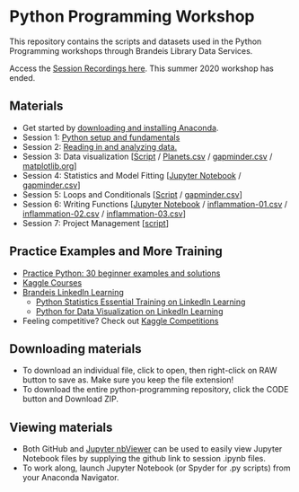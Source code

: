 # Python Programming Workshop
This repository contains the scripts and datasets used in the Python Programming workshops through Brandeis Library Data Services.

Access the [Session Recordings here](https://docs.google.com/document/d/18TwHdTBUU34PNF8Vz2YYWbmME4tS3NS7Ugu5NjaMmBo/edit?usp=sharing). 
This summer 2020 workshop has ended.  

## Materials
- Get started by [downloading and installing Anaconda](https://docs.google.com/document/d/1Vh0qmWvh2mXWukiQh9d5mNgfPNvkJDLb4dNwAsGGY2A/edit?usp=sharing).
- Session 1: [Python setup and fundamentals](https://github.com/DeisData/python/blob/master/python-session1.ipynb)
- Session 2: [Reading in and analyzing data.](https://github.com/DeisData/python/blob/master/python-session2.md) 
- Session 3: Data visualization [[Script](https://github.com/DeisData/python/blob/master/python_session3.ipynb) / [Planets.csv](https://github.com/DeisData/python/blob/master/Planets.csv) / [gapminder.csv](https://github.com/DeisData/python/blob/master/gapminder.csv) / [matplotlib.org](https://matplotlib.org/gallery.html)]
- Session 4: Statistics and Model Fitting [[Jupyter Notebook](https://github.com/DeisData/python/blob/master/python-session4.ipynb) / [gapminder.csv](https://github.com/DeisData/python/blob/master/gapminder.csv)]
- Session 5: Loops and Conditionals [[Script](https://github.com/DeisData/python/blob/master/python-session5.py) / [gapminder.csv](https://github.com/DeisData/python/blob/master/gapminder.csv)]
- Session 6: Writing Functions [[Jupyter Notebook](https://github.com/DeisData/python/blob/master/python-session6.ipynb) / [inflammation-01.csv](https://github.com/DeisData/python/blob/master/inflammation-01.csv) / [inflammation-02.csv](https://github.com/DeisData/python/blob/master/inflammation-02.csv) / [inflammation-03.csv](https://github.com/DeisData/python/blob/master/inflammation-03.csv)]
- Session 7: Project Management [[script](https://github.com/DeisData/python/blob/master/python-session7.py)] 

## Practice Examples and More Training
- [Practice Python: 30 beginner examples and solutions](http://www.practicepython.org/)
- [Kaggle Courses](https://www.kaggle.com/learn/overview)
- [Brandeis LinkedIn Learning](https://www.brandeis.edu/its/support/linkedin-learning/index.html)
  - [Python Statistics Essential Training on LinkedIn Learning](https://www.linkedin.com/learning/python-statistics-essential-training/)
  - [Python for Data Visualization on LinkedIn Learning](https://www.linkedin.com/learning/python-for-data-visualization/)
- Feeling competitive?  Check out [Kaggle Competitions](https://www.kaggle.com/competitions)

## Downloading materials
- To download an individual file, click to open, then right-click on RAW button to save as.  Make sure you keep the file extension!
- To download the entire python-programming repository, click the CODE button and Download ZIP.

## Viewing materials
- Both GitHub and [Jupyter nbViewer](https://nbviewer.jupyter.org/) can be used to easily view Jupyter Notebook files by supplying the github link to session .ipynb files. 
- To work along, launch Jupyter Notebook (or Spyder for .py scripts) from your Anaconda Navigator.  




